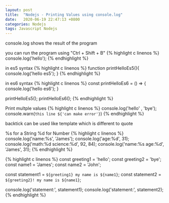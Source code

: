 ```yaml
---
layout: post
title:  "Nodejs - Printing Values using console.log"
date:   2020-06-19 22:47:13 +0800
categories: Nodejs
tags: Javascript Nodejs
---
```


console.log shows the result of the program



you can run the program using "Ctrl + Shift + B"
{% highlight c linenos %}
console.log('hello');
{% endhighlight %}

in es5 syntax
{% highlight c linenos %}
function printHelloEs5(){
  console.log('hello es5');
}
{% endhighlight %}

in es6 syntax
{% highlight c linenos %}
const printHelloEs6 = () => {
  console.log('hello es6');
}

printHelloEs5();
printHelloEs6();
{% endhighlight %}


Print multple values
{% highlight c linenos %}
console.log('hello' , 'bye');
console.warn(`this line ${'can make error'}`)
{% endhighlight %}


backtick can be used like template which is different to quote



%s for a String
%d for Number
{% highlight c linenos %}
console.log('name:%s', 'James');
console.log('age:%d', 31);
console.log('math:%d science:%d', 92, 84);
console.log('name:%s age:%d', 'James', 31);
{% endhighlight %}

{% highlight c linenos %}
const greeting1 = 'hello';
const greeting2 = 'bye';
const name1 = 'James';
const name2 = 'John';

const statement1 = `${greeting1} my name is ${name1}`;
const statement2 = `${greeting2}! my name is ${name1}`;

console.log('statement:', statement1);
console.log('statement:', statement2);
{% endhighlight %}
